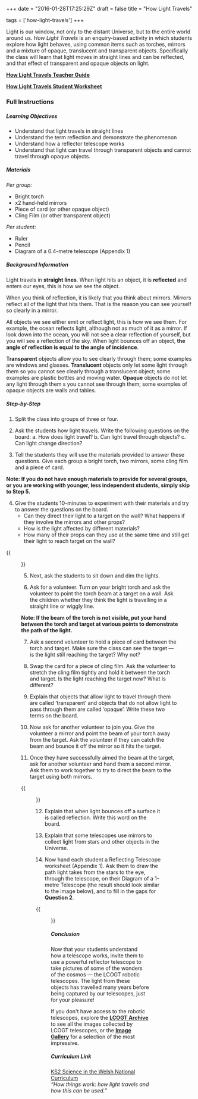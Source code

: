 +++
date = "2016-01-28T17:25:29Z"
draft = false
title = "How Light Travels"

tags = ['how-light-travels']
+++

Light is our window, not only to the distant Universe, but to the entire world around us. *How Light Travels* is an enquiry-based activity in which students explore how light behaves, using common items such as torches, mirrors and a mixture of opaque, translucent and transparent objects. Specifically the class will learn that light moves in straight lines and can be reflected, and that effect of transparent and opaque objects on light.

[**How Light Travels Teacher Guide**](https://drive.google.com/file/d/0B42a91Be7891U0tHdUU5U1duOTQ/view?usp=sharing)

[**How Light Travels Student Worksheet**](https://drive.google.com/file/d/0B42a91Be7891a3NoQjhLOTZ3ZjQ/view?usp=sharing)

### Full Instructions

##### Learning Objectives

- Understand that light travels in straight lines
- Understand the term reflection and demonstrate the phenomenon 
- Understand how a reflector telescope works
- Understand that light can travel through transparent objects and cannot travel through opaque objects.

##### Materials

*Per group:*

- Bright torch
- x2 hand-held mirrors
- Piece of card (or other opaque object)
- Cling Film (or other transparent object)

*Per student:*

- Ruler
- Pencil
- Diagram of a 0.4-metre telescope (Appendix 1)


##### Background Information

Light travels in **straight lines**. When light hits an object, it is **reflected** and enters our eyes, this is how we see the object.

When you think of reflection, it is likely that you think about mirrors. Mirrors reflect all of the light that hits them. That is the reason you can see yourself so clearly in a mirror. 

All objects we see either emit or reflect light, this is how we see them. For example, the ocean reflects light, although not as much of it as a mirror. If look down into the ocean, you will not see a clear reflection of yourself, but you will see a reflection of the sky. When light bounces off an object, **the angle of reflection is equal to the angle of incidence**.

**Transparent** objects allow you to see clearly through them; some examples are windows and glasses. **Translucent** objects only let some light through them so you cannot see clearly through a translucent object; some examples are plastic bottles and moving water. **Opaque** objects do not let any light through them s you cannot see through them; some examples of opaque objects are walls and tables.

##### Step-by-Step

1) Split the class into groups of three or four.

2) Ask the students how light travels. Write the following questions on the board:
a. How does light travel?
b. Can light travel through objects? c. Can light change direction?

3) Tell the students they will use the materials provided to answer these questions. Give each group a bright torch, two mirrors, some cling film and a piece of card.

**Note: If you do not have enough materials to provide for several groups, or you are working with younger, less independent students, simply skip to Step 5.**

4) Give the students 10-minutes to experiment with their materials and try to answer the questions on the board. 
	- Can they direct their light to a target on the wall? What happens if 	they involve the mirrors and other props?
	- How is the light affected by different materials?
	- How many of their props can they use at the same time and still get 	their light to reach target on the wall?

{{<figure src="/images/HowLightTravels.png/" title="Volunteers demonstrate how light can be directed using reflective material such as mirrors.">}}

5) Next, ask the students to sit down and dim the lights.

6) Ask for a volunteer. Turn on your bright torch and ask the volunteer to point the torch beam at a target on a wall. Ask the children whether they think the light is travelling in a straight line or wiggly line. 

**Note: If the beam of the torch is not visible, put your hand between the torch and target at various points to demonstrate the path of the light.**

7) Ask a second volunteer to hold a piece of card between the torch and target. Make sure the class can see the target — is the light still reaching the target? Why not?

8) Swap the card for a piece of cling film. Ask the volunteer to stretch the cling film tightly and hold it between the torch and target. Is the light reaching the target now? What is different?

9) Explain that objects that allow light to travel through them are called ‘transparent’ and objects that do not allow light to pass through them are called ‘opaque’. Write these two terms on the board.

10) Now ask for another volunteer to join you. Give the volunteer a mirror and point the beam of your torch away from the target. Ask the volunteer if they can catch the beam and bounce it off the mirror so it hits the target. 

11) Once they have successfully aimed the beam at the target, ask for another volunteer and hand them a second mirror. Ask them to work together to try to direct the beam to the target using both mirrors.

{{<figure src="/images/Reflection-Demo.png/" title="Volunteers demonstrate Step 11 of the **How Light Travels** activity.">}}

12) Explain that when light bounces off a surface it is called reflection. Write this word on the board.

13) Explain that some telescopes use mirrors to collect light from stars and other objects in the Universe. 

14) Now hand each student a Reflecting Telescope worksheet (Appendix 1). Ask them to draw the path light takes from the stars to the eye, through the telescope, on their Diagram of a 1-metre Telescope (the result should look similar to the image below), and to fill in the gaps for **Question 2**.

{{<figure src="/images/reflector_telescope_diagram.png/" title="Diagram showing the path cosmic light takes through a reflector telescope to the eyepiece.">}}

##### Conclusion

Now that your students understand how a telescope works, invite them to use a powerful reflector telescope to take pictures of some of the wonders of the cosmos — the LCOGT robotic telescopes. The light from these objects has travelled many years before being captured by our telescopes, just for your pleasure! 

If you don't have access to the robotic telescopes, explore the [**LCOGT Archive**](http://lcogt.net/observations/) to see all the images collected by LCOGT telescopes, or the [**Image Gallery**](http://lcogt.net/images/space/) for a selection of the most impressive.

##### Curriculum Link

[KS2 Science in the Welsh National Curriculum](http://learning.wales.gov.uk/docs/learningwales/publications/140624-science-in-the-national-curriculum-en.pdf)<br>
*“How things work: how light travels and how this can be used.”*</b>
